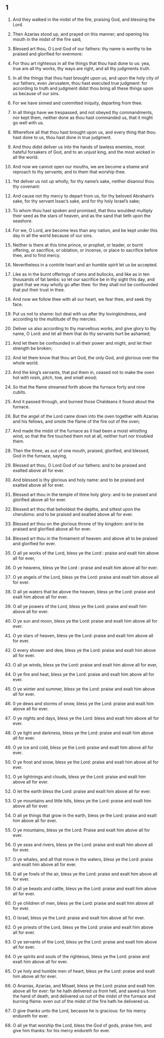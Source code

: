 # 

##  1

1. And they walked in the midst of the fire, praising God, and blessing the Lord.

2. Then Azarias stood up, and prayed on this manner; and opening his mouth in the midst of the fire said,

3. Blessed art thou, O Lord God of our fathers: thy name is worthy to be praised and glorified for evermore:

4. For thou art righteous in all the things that thou hast done to us: yea, true are all thy works, thy ways are right, and all thy judgments truth.

5. In all the things that thou hast brought upon us, and upon the holy city of our fathers, even Jerusalem, thou hast executed true judgment: for according to truth and judgment didst thou bring all these things upon us because of our sins.

6. For we have sinned and committed iniquity, departing from thee.

7. In all things have we trespassed, and not obeyed thy commandments, nor kept them, neither done as thou hast commanded us, that it might go well with us.

8. Wherefore all that thou hast brought upon us, and every thing that thou hast done to us, thou hast done in true judgment.

9. And thou didst deliver us into the hands of lawless enemies, most hateful forsakers of God, and to an unjust king, and the most wicked in all the world.

10. And now we cannot open our mouths, we are become a shame and reproach to thy servants; and to them that worship thee.

11. Yet deliver us not up wholly, for thy name’s sake, neither disannul thou thy covenant:

12. And cause not thy mercy to depart from us, for thy beloved Abraham’s sake, for thy servant Issac’s sake, and for thy holy Israel’s sake;

13. To whom thou hast spoken and promised, that thou wouldest multiply their seed as the stars of heaven, and as the sand that lieth upon the seashore.

14. For we, O Lord, are become less than any nation, and be kept under this day in all the world because of our sins.

15. Neither is there at this time prince, or prophet, or leader, or burnt offering, or sacrifice, or oblation, or incense, or place to sacrifice before thee, and to find mercy.

16. Nevertheless in a contrite heart and an humble spirit let us be accepted.

17. Like as in the burnt offerings of rams and bullocks, and like as in ten thousands of fat lambs: so let our sacrifice be in thy sight this day, and grant that we may wholly go after thee: for they shall not be confounded that put their trust in thee.

18. And now we follow thee with all our heart, we fear thee, and seek thy face.

19. Put us not to shame: but deal with us after thy lovingkindness, and according to the multitude of thy mercies.

20. Deliver us also according to thy marvellous works, and give glory to thy name, O Lord: and let all them that do thy servants hurt be ashamed;

21. And let them be confounded in all their power and might, and let their strength be broken;

22. And let them know that thou art God, the only God, and glorious over the whole world.

23. And the king’s servants, that put them in, ceased not to make the oven hot with rosin, pitch, tow, and small wood;

24. So that the flame streamed forth above the furnace forty and nine cubits.

25. And it passed through, and burned those Chaldeans it found about the furnace.

26. But the angel of the Lord came down into the oven together with Azarias and his fellows, and smote the flame of the fire out of the oven;

27. And made the midst of the furnace as it had been a moist whistling wind, so that the fire touched them not at all, neither hurt nor troubled them.

28. Then the three, as out of one mouth, praised, glorified, and blessed, God in the furnace, saying,

29. Blessed art thou, O Lord God of our fathers: and to be praised and exalted above all for ever.

30. And blessed is thy glorious and holy name: and to be praised and exalted above all for ever.

31. Blessed art thou in the temple of thine holy glory: and to be praised and glorified above all for ever.

32. Blessed art thou that beholdest the depths, and sittest upon the cherubims: and to be praised and exalted above all for ever.

33. Blessed art thou on the glorious throne of thy kingdom: and to be praised and glorified above all for ever.

34. Blessed art thou in the firmament of heaven: and above all to be praised and glorified for ever.

35. O all ye works of the Lord, bless ye the Lord : praise and exalt him above all for ever,

36. O ye heavens, bless ye the Lord : praise and exalt him above all for ever.

37. O ye angels of the Lord, bless ye the Lord: praise and exalt him above all for ever.

38. O all ye waters that be above the heaven, bless ye the Lord: praise and exalt him above all for ever.

39. O all ye powers of the Lord, bless ye the Lord: praise and exalt him above all for ever.

40. O ye sun and moon, bless ye the Lord: praise and exalt him above all for ever.

41. O ye stars of heaven, bless ye the Lord: praise and exalt him above all for ever.

42. O every shower and dew, bless ye the Lord: praise and exalt him above all for ever.

43. O all ye winds, bless ye the Lord: praise and exalt him above all for ever,

44. O ye fire and heat, bless ye the Lord: praise and exalt him above all for ever.

45. O ye winter and summer, bless ye the Lord: praise and exalt him above all for ever.

46. 0 ye dews and storms of snow, bless ye the Lord: praise and exalt him above all for ever.

47. O ye nights and days, bless ye the Lord: bless and exalt him above all for ever.

48. O ye light and darkness, bless ye the Lord: praise and exalt him above all for ever.

49. O ye ice and cold, bless ye the Lord: praise and exalt him above all for ever.

50. O ye frost and snow, bless ye the Lord: praise and exalt him above all for ever.

51. O ye lightnings and clouds, bless ye the Lord: praise and exalt him above all for ever.

52. O let the earth bless the Lord: praise and exalt him above all for ever.

53. O ye mountains and little hills, bless ye the Lord: praise and exalt him above all for ever.

54. O all ye things that grow in the earth, bless ye the Lord: praise and exalt him above all for ever.

55. O ye mountains, bless ye the Lord: Praise and exalt him above all for ever.

56. O ye seas and rivers, bless ye the Lord: praise and exalt him above all for ever.

57. O ye whales, and all that move in the waters, bless ye the Lord: praise and exalt him above all for ever.

58. O all ye fowls of the air, bless ye the Lord: praise and exalt him above all for ever.

59. O all ye beasts and cattle, bless ye the Lord: praise and exalt him above all for ever.

60. O ye children of men, bless ye the Lord: praise and exalt him above all for ever.

61. O Israel, bless ye the Lord: praise and exalt him above all for ever.

62. O ye priests of the Lord, bless ye the Lord: praise and exalt him above all for ever.

63. O ye servants of the Lord, bless ye the Lord: praise and exalt him above all for ever.

64. O ye spirits and souls of the righteous, bless ye the Lord: praise and exalt him above all for ever.

65. O ye holy and humble men of heart, bless ye the Lord: praise and exalt him above all for ever.

66. O Ananias, Azarias, and Misael, bless ye the Lord: praise and exalt him above all for ever: far he hath delivered us from hell, and saved us from the hand of death, and delivered us out of the midst of the furnace and burning flame: even out of the midst of the fire hath he delivered us.

67. O give thanks unto the Lord, because he is gracious: for his mercy endureth for ever.

68. O all ye that worship the Lord, bless the God of gods, praise him, and give him thanks: for his mercy endureth for ever.   